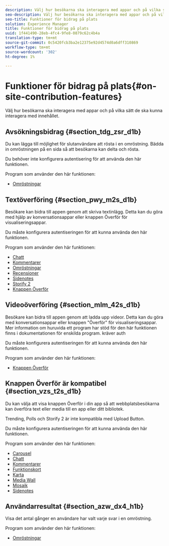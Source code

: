 ```yaml
---
description: Välj hur besökarna ska interagera med appar och på vilka sätt de ska kunna interagera med innehållet.
seo-description: Välj hur besökarna ska interagera med appar och på vilka sätt de ska kunna interagera med innehållet.
seo-title: Funktioner för bidrag på plats
solution: Experience Manager
title: Funktioner för bidrag på plats
uuid: 1f441490-28eb-4fc4-9fe8-0879c62c4b4a
translation-type: tm+mt
source-git-commit: 0c5420fcb3ba2e12375e92d4574d0a6dff310869
workflow-type: tm+mt
source-wordcount: '302'
ht-degree: 1%

---
```



# Funktioner för bidrag på plats{#on-site-contribution-features}

Välj hur besökarna ska interagera med appar och på vilka sätt de ska kunna interagera med innehållet.

## Avsökningsbidrag {#section_tdg_zsr_d1b}

Du kan lägga till möjlighet för slutanvändare att rösta i en omröstning. Bädda in omröstningen på en sida så att besökarna kan delta och rösta.

Du behöver inte konfigurera autentisering för att använda den här funktionen.

Program som använder den här funktionen:

* [Omröstningar](../c-about-apps/c-polls-app/c-polls-app.md#c_polls_app)

## Textöverföring {#section_pwy_m2s_d1b}

Besökare kan bidra till appen genom att skriva textinlägg. Detta kan du göra med hjälp av konversationsappar eller knappen Överför för visualiseringsappar.

Du måste konfigurera autentiseringen för att kunna använda den här funktionen.

Program som använder den här funktionen:

* [Chatt](../c-about-apps/c-chat-app/c-chat-app.md#c_chat_app)
* [Kommentarer](/help/using/c-about-apps/c-comments/c-comments.md)
* [Omröstningar](../c-about-apps/c-polls-app/c-polls-app.md#c_polls_app)
* [Recensioner](../c-about-apps/c-reviews-app/c-reviews-app.md#c_reviews_app)
* [Sidenotes](../c-about-apps/c-sidenotes-app/c-sidenotes-app.md#c_sidenotes_app)
* [Storify 2](../c-about-apps/c-storify2/c-storify2.md#c_storify2)
* [Knappen Överför](../c-about-apps/c-upload-button-app/c-upload-button-app.md#c_upload_button_app)

## Videoöverföring {#section_mlm_42s_d1b}

Besökare kan bidra till appen genom att ladda upp videor. Detta kan du göra med konversationsappar eller knappen &quot;Överför&quot; för visualiseringsappar. Mer information om huruvida ett program har stöd för den här funktionen finns i dokumentationen för enskilda program. kräver auth

Du måste konfigurera autentiseringen för att kunna använda den här funktionen.

Program som använder den här funktionen:

* [Knappen Överför](../c-about-apps/c-upload-button-app/c-upload-button-app.md#c_upload_button_app)

## Knappen Överför är kompatibel {#section_vzs_t2s_d1b}

Du kan välja att visa knappen Överför i din app så att webbplatsbesökarna kan överföra text eller media till en app eller ditt bibliotek.

Trending, Polls och Storify 2 är inte kompatibla med Upload Button.

Du måste konfigurera autentiseringen för att kunna använda den här funktionen.

Program som använder den här funktionen:

* [Carousel](../c-about-apps/c-carousel-app/c-carousel-app.md#c_carousel_app)
* [Chatt](../c-about-apps/c-chat-app/c-chat-app.md#c_chat_app)
* [Kommentarer](/help/using/c-about-apps/c-comments/c-comments.md)
* [Funktionskort](../c-about-apps/c-feature-card-app/c-feature-card-app.md#c_feature_card_app)
* [Karta](../c-about-apps/c-map-app/c-map-app.md#c_map_app)
* [Media Wall](../c-about-apps/c-media-wall-app/c-media-wall-app.md#c_media_wall_app)
* [Mosaik](../c-about-apps/c-mosaic-app/c-mosaic-app.md#c_mosaic_app)
* [Sidenotes](../c-about-apps/c-sidenotes-app/c-sidenotes-app.md#c_sidenotes_app)

## Användarresultat {#section_azw_dx4_h1b}

Visa det antal gånger en användare har valt varje svar i en omröstning.

Program som använder den här funktionen:

* [Omröstningar](../c-about-apps/c-polls-app/c-polls-app.md#c_polls_app)

